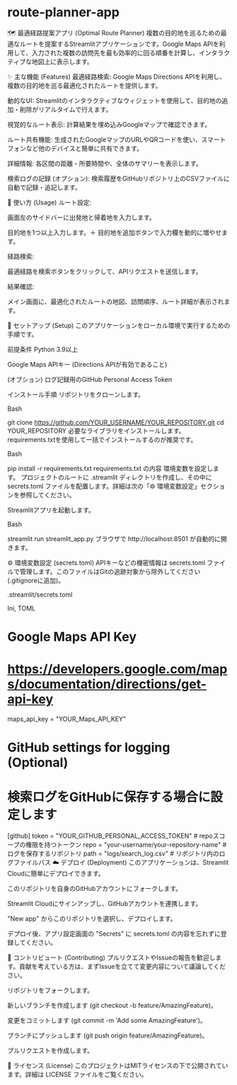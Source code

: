 # route-planner-app

🗺️ 最適経路提案アプリ (Optimal Route Planner)
複数の目的地を巡るための最適なルートを提案するStreamlitアプリケーションです。Google Maps APIを利用して、入力された複数の訪問先を最も効率的に回る順番を計算し、インタラクティブな地図上に表示します。

✨ 主な機能 (Features)
最適経路検索: Google Maps Directions APIを利用し、複数の目的地を巡る最適化されたルートを提供します。

動的なUI: Streamlitのインタラクティブなウィジェットを使用して、目的地の追加・削除がリアルタイムで行えます。

視覚的なルート表示: 計算結果を埋め込みGoogleマップで確認できます。

ルート共有機能: 生成されたGoogleマップのURLやQRコードを使い、スマートフォンなど他のデバイスと簡単に共有できます。

詳細情報: 各区間の距離・所要時間や、全体のサマリーを表示します。

検索ログの記録 (オプション): 検索履歴をGitHubリポジトリ上のCSVファイルに自動で記録・追記します。

🚀 使い方 (Usage)
ルート設定:

画面左のサイドバーに出発地と帰着地を入力します。

目的地を1つ以上入力します。＋ 目的地を追加ボタンで入力欄を動的に増やせます。

経路検索:

最適経路を検索ボタンをクリックして、APIリクエストを送信します。

結果確認:

メイン画面に、最適化されたルートの地図、訪問順序、ルート詳細が表示されます。

🔧 セットアップ (Setup)
このアプリケーションをローカル環境で実行するための手順です。

前提条件
Python 3.9以上

Google Maps APIキー (Directions APIが有効であること)

(オプション) ログ記録用のGitHub Personal Access Token

インストール手順
リポジトリをクローンします。

Bash

git clone https://github.com/YOUR_USERNAME/YOUR_REPOSITORY.git
cd YOUR_REPOSITORY
必要なライブラリをインストールします。
requirements.txtを使用して一括でインストールするのが推奨です。

Bash

pip install -r requirements.txt
requirements.txt の内容
環境変数を設定します。
プロジェクトのルートに .streamlit ディレクトリを作成し、その中に secrets.toml ファイルを配置します。詳細は次の「⚙️ 環境変数設定」セクションを参照してください。

Streamlitアプリを起動します。

Bash

streamlit run streamlit_app.py
ブラウザで http://localhost:8501 が自動的に開きます。

⚙️ 環境変数設定 (secrets.toml)
APIキーなどの機密情報は secrets.toml ファイルで管理します。このファイルはGitの追跡対象から除外してください (.gitignoreに追加)。

.streamlit/secrets.toml

Ini, TOML

# Google Maps API Key
# https://developers.google.com/maps/documentation/directions/get-api-key
maps_api_key = "YOUR_Maps_API_KEY"

# GitHub settings for logging (Optional)
# 検索ログをGitHubに保存する場合に設定します
[github]
token = "YOUR_GITHUB_PERSONAL_ACCESS_TOKEN" # repoスコープの権限を持つトークン
repo = "your-username/your-repository-name"  # ログを保存するリポジトリ
path = "logs/search_log.csv"                 # リポジトリ内のログファイルパス
☁️ デプロイ (Deployment)
このアプリケーションは、Streamlit Cloudに簡単にデプロイできます。

このリポジトリを自身のGitHubアカウントにフォークします。

Streamlit Cloudにサインアップし、GitHubアカウントを連携します。

"New app" からこのリポジトリを選択し、デプロイします。

デプロイ後、アプリ設定画面の "Secrets" に secrets.toml の内容を忘れずに登録してください。

🤝 コントリビュート (Contributing)
プルリクエストやIssueの報告を歓迎します。貢献を考えている方は、まずIssueを立てて変更内容について議論してください。

リポジトリをフォークします。

新しいブランチを作成します (git checkout -b feature/AmazingFeature)。

変更をコミットします (git commit -m 'Add some AmazingFeature')。

ブランチにプッシュします (git push origin feature/AmazingFeature)。

プルリクエストを作成します。

📜 ライセンス (License)
このプロジェクトはMITライセンスの下で公開されています。詳細は LICENSE ファイルをご覧ください。
